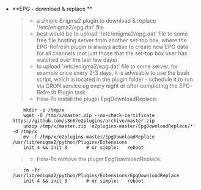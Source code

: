 + **EPG - download & replace **
   > - a simple Enigma2 plugin to download & replace '/etc/enigma2/epg.dat' file
   > - best would be to upload '/etc/enigma2/epg.dat' file to some free file hosting server from another set-top box, where the EPG-Refresh plugin is always active to create new EPG data for all channels (not just those that the set-top box user has watched over the last few days)
   > - to upload '/etc/enigma2/epg.dat' file to some server, for example once every 2-3 days, it is advisable to use the bash script, which is located in the plugin folder - schedule it to run via CRON service eg every night or after completing the EPG-Refresh Plugin task
   > - How-To install the plugin EpgDownloadReplace:
   ``` 
       mkdir -p /tmp/x
       wget -O /tmp/x/master.zip --no-check-certificate https://github.com/s3n0/e2plugins/archive/master.zip
       unzip /tmp/x/master.zip 'e2plugins-master/EpgDownloadReplace/*' -d /tmp/x
       mv -f /tmp/x/e2plugins-master/EpgDownloadReplace /usr/lib/enigma2/python/Plugins/Extensions
       init 4 && init 3       # or simple:   reboot
   ```
   > - How-To remove the plugin EpgDownloadReplace:
   ``` 
       rm -fr /usr/lib/enigma2/python/Plugins/Extensions/EpgDownloadReplace
       init 4 && init 3       # or simple:   reboot
   ```
